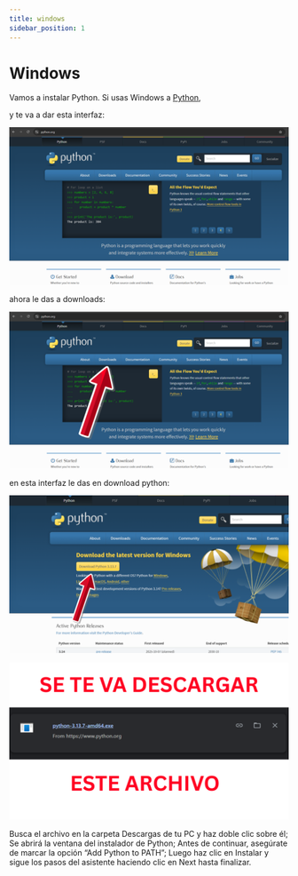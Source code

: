 ```yaml
---
title: windows
sidebar_position: 1
---
```


# Windows

Vamos a instalar Python. Si usas Windows a [Python](https://www.python.org/),

y te va a dar esta interfaz:

![1](imgs/instalacion/1.png)

ahora le das a downloads:

![2](imgs/instalacion/2.png)

en esta interfaz le das en download python:

![3](imgs/instalacion/3.png)

![4](imgs/instalacion/4.png)

Busca el archivo en la carpeta Descargas de tu PC y haz doble clic sobre él;
Se abrirá la ventana del instalador de Python; Antes de continuar, asegúrate de marcar la opción “Add Python to PATH”;
Luego haz clic en Instalar y sigue los pasos del asistente haciendo clic en Next hasta finalizar.
